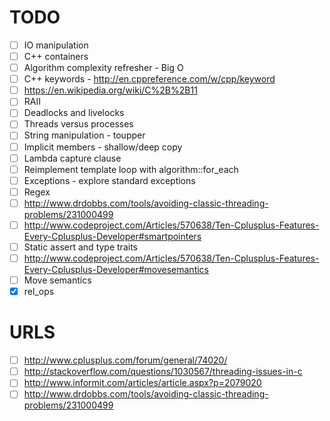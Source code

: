 # TODO
- [ ] IO manipulation
- [ ] C++ containers
- [ ] Algorithm complexity refresher - Big O
- [ ] C++ keywords - http://en.cppreference.com/w/cpp/keyword
- [ ] https://en.wikipedia.org/wiki/C%2B%2B11
- [ ] RAII
- [ ] Deadlocks and livelocks
- [ ] Threads versus processes
- [ ] String manipulation - toupper
- [ ] Implicit members - shallow/deep copy
- [ ] Lambda capture clause
- [ ] Reimplement template loop with algorithm::for_each
- [ ] Exceptions - explore standard exceptions
- [ ] Regex
- [ ] http://www.drdobbs.com/tools/avoiding-classic-threading-problems/231000499
- [ ] http://www.codeproject.com/Articles/570638/Ten-Cplusplus-Features-Every-Cplusplus-Developer#smartpointers
- [ ] Static assert and type traits
- [ ] http://www.codeproject.com/Articles/570638/Ten-Cplusplus-Features-Every-Cplusplus-Developer#movesemantics
- [ ] Move semantics
- [x] rel_ops

# URLS
- [ ] http://www.cplusplus.com/forum/general/74020/
- [ ] http://stackoverflow.com/questions/1030567/threading-issues-in-c
- [ ] http://www.informit.com/articles/article.aspx?p=2079020
- [ ] http://www.drdobbs.com/tools/avoiding-classic-threading-problems/231000499

